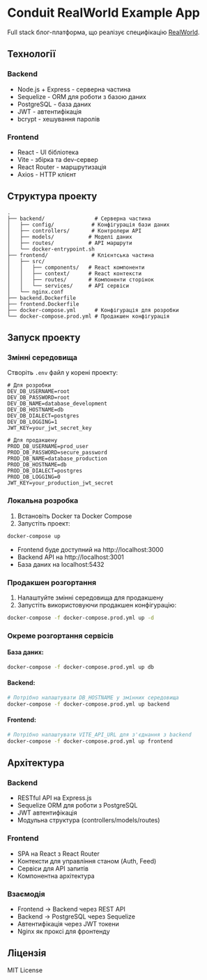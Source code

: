 # Conduit RealWorld Example App

Full stack блог-платформа, що реалізує специфікацію [RealWorld](https://github.com/gothinkster/realworld).

## Технології

### Backend
- Node.js + Express - серверна частина
- Sequelize - ORM для роботи з базою даних
- PostgreSQL - база даних
- JWT - автентифікація
- bcrypt - хешування паролів

### Frontend
- React - UI бібліотека
- Vite - збірка та dev-сервер
- React Router - маршрутизація
- Axios - HTTP клієнт

## Структура проекту
```
.
├── backend/                # Серверна частина
│   ├── config/            # Конфігурація бази даних
│   ├── controllers/       # Контролери API
│   ├── models/           # Моделі даних
│   ├── routes/           # API маршрути
│   └── docker-entrypoint.sh
├── frontend/              # Клієнтська частина
│   ├── src/
│   │   ├── components/   # React компоненти
│   │   ├── context/      # React контексти
│   │   ├── routes/       # Компоненти сторінок
│   │   └── services/     # API сервіси
│   └── nginx.conf
├── backend.Dockerfile
├── frontend.Dockerfile
├── docker-compose.yml      # Конфігурація для розробки
└── docker-compose.prod.yml # Продакшен конфігурація
```

## Запуск проекту

### Змінні середовища
Створіть `.env` файл у корені проекту:

```env
# Для розробки
DEV_DB_USERNAME=root
DEV_DB_PASSWORD=root
DEV_DB_NAME=database_development
DEV_DB_HOSTNAME=db
DEV_DB_DIALECT=postgres
DEV_DB_LOGGING=1
JWT_KEY=your_jwt_secret_key

# Для продакшену
PROD_DB_USERNAME=prod_user
PROD_DB_PASSWORD=secure_password
PROD_DB_NAME=database_production
PROD_DB_HOSTNAME=db
PROD_DB_DIALECT=postgres
PROD_DB_LOGGING=0
JWT_KEY=your_production_jwt_secret
```

### Локальна розробка
1. Встановіть Docker та Docker Compose
2. Запустіть проект:
```bash
docker-compose up
```
- Frontend буде доступний на http://localhost:3000
- Backend API на http://localhost:3001
- База даних на localhost:5432

### Продакшен розгортання
1. Налаштуйте змінні середовища для продакшену
2. Запустіть використовуючи продакшен конфігурацію:
```bash
docker-compose -f docker-compose.prod.yml up -d
```

### Окреме розгортання сервісів

#### База даних:
```bash
docker-compose -f docker-compose.prod.yml up db
```

#### Backend:
```bash
# Потрібно налаштувати DB_HOSTNAME у змінних середовища
docker-compose -f docker-compose.prod.yml up backend
```

#### Frontend:
```bash
# Потрібно налаштувати VITE_API_URL для з'єднання з backend
docker-compose -f docker-compose.prod.yml up frontend
```

## Архітектура

### Backend
- RESTful API на Express.js
- Sequelize ORM для роботи з PostgreSQL
- JWT автентифікація
- Модульна структура (controllers/models/routes)

### Frontend
- SPA на React з React Router
- Контексти для управління станом (Auth, Feed)
- Сервіси для API запитів
- Компонентна архітектура

### Взаємодія
- Frontend -> Backend через REST API
- Backend -> PostgreSQL через Sequelize
- Автентифікація через JWT токени
- Nginx як проксі для фронтенду

## Ліцензія
MIT License
